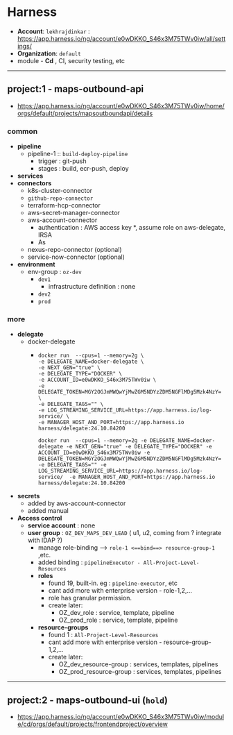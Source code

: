 # Harness
- **Account**: `lekhrajdinkar` : https://app.harness.io/ng/account/e0wDKKO_S46x3M75TWv0iw/all/settings/
- **Organization**: `default`
- module - **Cd** , CI, security testing, etc

--- 
## project:1 - maps-outbound-api
- https://app.harness.io/ng/account/e0wDKKO_S46x3M75TWv0iw/home/orgs/default/projects/mapsoutboundapi/details
### common
- **pipeline**
    - pipeline-1 :: `build-deploy-pipeline`
        - trigger : git-push
        - stages : build, ecr-push, deploy
- **services**
- **connectors**
    - k8s-cluster-connector
    - `github-repo-connector`
    - terraform-hcp-connector
    - aws-secret-manager-connector
    - aws-account-connector
      - authentication : AWS access key *, assume role on aws-delegate, IRSA
      - As
    - nexus-repo-connector (optional)
    - service-now-connector (optional)
- **environment**
  - env-group : `oz-dev`
      - `dev1`
        - infrastructure definition : none
      - `dev2`
      - `prod`
### more
- **delegate**
    - docker-delegate
      - ```
        docker run  --cpus=1 --memory=2g \
        -e DELEGATE_NAME=docker-delegate \
        -e NEXT_GEN="true" \
        -e DELEGATE_TYPE="DOCKER" \
        -e ACCOUNT_ID=e0wDKKO_S46x3M75TWv0iw \
        -e DELEGATE_TOKEN=MGY2OGJmMWQwYjMwZGM5NDYzZDM5NGFlMDg5Mzk4NzY= \
        -e DELEGATE_TAGS="" \
        -e LOG_STREAMING_SERVICE_URL=https://app.harness.io/log-service/ \
        -e MANAGER_HOST_AND_PORT=https://app.harness.io harness/delegate:24.10.84200
        
        docker run  --cpus=1 --memory=2g -e DELEGATE_NAME=docker-delegate -e NEXT_GEN="true" -e DELEGATE_TYPE="DOCKER" -e ACCOUNT_ID=e0wDKKO_S46x3M75TWv0iw -e DELEGATE_TOKEN=MGY2OGJmMWQwYjMwZGM5NDYzZDM5NGFlMDg5Mzk4NzY= -e DELEGATE_TAGS="" -e LOG_STREAMING_SERVICE_URL=https://app.harness.io/log-service/  -e MANAGER_HOST_AND_PORT=https://app.harness.io harness/delegate:24.10.84200
        ```
- **secrets**
    - added by aws-account-connector
    - added manual
- **Access control**
  - **service account** : none
  - **user group** : `OZ_DEV_MAPS_DEV_LEAD` ( u1, u2,  coming from ? integrate with lDAP ?)
    - manage role-binding --> `role-1 <==bind==> resource-group-1` ,etc.
    - added binding : `pipelineExecutor - All-Project-Level-Resources`
    - **roles**
      - found 19, built-in. eg : `pipeline-executor`, etc
      - cant add more with enterprise version - role-1,2,...
      - role has granular permission.
      - create later:
        - OZ_dev_role : service, template, pipeline
        - OZ_prod_role  : service, template, pipeline
    - **resource-groups**
      - found 1 : `All-Project-Level-Resources`  
      - cant add more with enterprise version - resource-group-1,2,...
      - create later:
        - OZ_dev_resource-group : services, templates, pipelines
        - OZ_prod_resource-group : services, templates, pipelines

---
## project:2 - maps-outbound-ui (`hold`)
- https://app.harness.io/ng/account/e0wDKKO_S46x3M75TWv0iw/module/cd/orgs/default/projects/frontendproject/overview